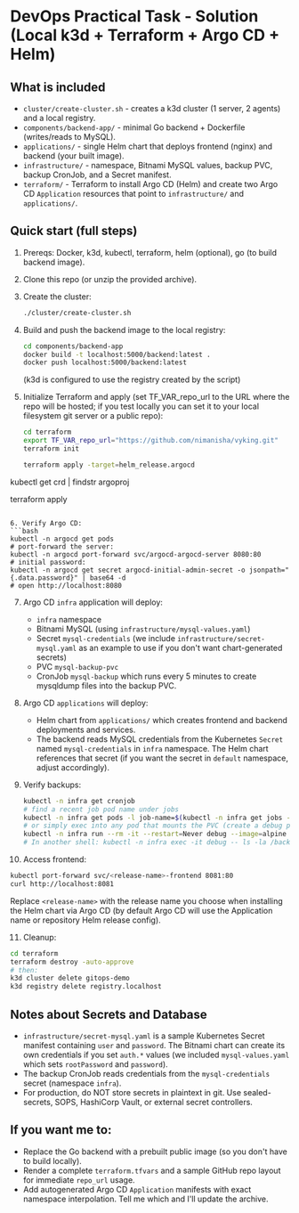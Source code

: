 # DevOps Practical Task - Solution (Local k3d + Terraform + Argo CD + Helm)

## What is included
- `cluster/create-cluster.sh` - creates a k3d cluster (1 server, 2 agents) and a local registry.
- `components/backend-app/` - minimal Go backend + Dockerfile (writes/reads to MySQL).
- `applications/` - single Helm chart that deploys frontend (nginx) and backend (your built image).
- `infrastructure/` - namespace, Bitnami MySQL values, backup PVC, backup CronJob, and a Secret manifest.
- `terraform/` - Terraform to install Argo CD (Helm) and create two Argo CD `Application` resources that point to `infrastructure/` and `applications/`.

## Quick start (full steps)
1. Prereqs: Docker, k3d, kubectl, terraform, helm (optional), go (to build backend image).
2. Clone this repo (or unzip the provided archive).
3. Create the cluster:
   ```bash
   ./cluster/create-cluster.sh
   ```
4. Build and push the backend image to the local registry:
   ```bash
   cd components/backend-app
   docker build -t localhost:5000/backend:latest .
   docker push localhost:5000/backend:latest
   ```
   (k3d is configured to use the registry created by the script)

5. Initialize Terraform and apply (set TF_VAR_repo_url to the URL where the repo will be hosted; if you test locally you can set it to your local filesystem git server or a public repo):
   ```bash
   cd terraform
   export TF_VAR_repo_url="https://github.com/nimanisha/vyking.git"   
   terraform init

   terraform apply -target=helm_release.argocd

kubectl get crd | findstr argoproj

   terraform apply
   ```

6. Verify Argo CD:
   ```bash
   kubectl -n argocd get pods
   # port-forward the server:
   kubectl -n argocd port-forward svc/argocd-argocd-server 8080:80
   # initial password:
   kubectl -n argocd get secret argocd-initial-admin-secret -o jsonpath="{.data.password}" | base64 -d
   # open http://localhost:8080
   ```

7. Argo CD `infra` application will deploy:
   - `infra` namespace
   - Bitnami MySQL (using `infrastructure/mysql-values.yaml`)
   - Secret `mysql-credentials` (we include `infrastructure/secret-mysql.yaml` as an example to use if you don't want chart-generated secrets)
   - PVC `mysql-backup-pvc`
   - CronJob `mysql-backup` which runs every 5 minutes to create mysqldump files into the backup PVC.

8. Argo CD `applications` will deploy:
   - Helm chart from `applications/` which creates frontend and backend deployments and services.
   - The backend reads MySQL credentials from the Kubernetes `Secret` named `mysql-credentials` in `infra` namespace. The Helm chart references that secret (if you want the secret in `default` namespace, adjust accordingly).

9. Verify backups:
   ```bash
   kubectl -n infra get cronjob
   # find a recent job pod name under jobs
   kubectl -n infra get pods -l job-name=$(kubectl -n infra get jobs --sort-by=.metadata.creationTimestamp -o=jsonpath='{.items[-1].metadata.name}' )
   # or simply exec into any pod that mounts the PVC (create a debug pod) and list /backups
   kubectl -n infra run --rm -it --restart=Never debug --image=alpine -- sh -c "apk add --no-cache bash; sleep 1d"
   # In another shell: kubectl -n infra exec -it debug -- ls -la /backups
   ```

10. Access frontend:
   ```bash
   kubectl port-forward svc/<release-name>-frontend 8081:80
   curl http://localhost:8081
   ```
   Replace `<release-name>` with the release name you choose when installing the Helm chart via Argo CD (by default Argo CD will use the Application name or repository Helm release config).

11. Cleanup:
   ```bash
   cd terraform
   terraform destroy -auto-approve
   # then:
   k3d cluster delete gitops-demo
   k3d registry delete registry.localhost
   ```

## Notes about Secrets and Database
- `infrastructure/secret-mysql.yaml` is a sample Kubernetes Secret manifest containing `user` and `password`. The Bitnami chart can create its own credentials if you set `auth.*` values (we included `mysql-values.yaml` which sets `rootPassword` and `password`).
- The backup CronJob reads credentials from the `mysql-credentials` secret (namespace `infra`).
- For production, do NOT store secrets in plaintext in git. Use sealed-secrets, SOPS, HashiCorp Vault, or external secret controllers.

## If you want me to:
- Replace the Go backend with a prebuilt public image (so you don't have to build locally).
- Render a complete `terraform.tfvars` and a sample GitHub repo layout for immediate `repo_url` usage.
- Add autogenerated Argo CD `Application` manifests with exact namespace interpolation.
Tell me which and I'll update the archive.
